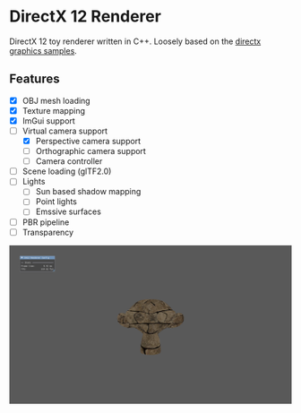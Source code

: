 # DirectX 12 Renderer

DirectX 12 toy renderer written in C++. Loosely based on the [directx graphics samples](https://github.com/microsoft/DirectX-Graphics-Samples).

## Features

- [X] OBJ mesh loading
- [X] Texture mapping
- [X] ImGui support
- [ ] Virtual camera support
	- [X] Perspective camera support
	- [ ] Orthographic camera support
	- [ ] Camera controller
- [ ] Scene loading (glTF2.0)
- [ ] Lights
	- [ ] Sun based shadow mapping
	- [ ] Point lights
	- [ ] Emssive surfaces
- [ ] PBR pipeline
- [ ] Transparency

![A sample image that was rendered using DX12 renderer](render_sample.png?raw=true "Render Sample")
